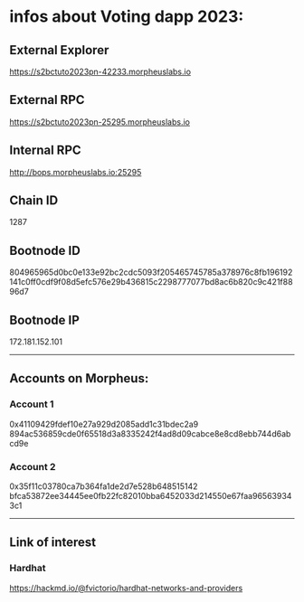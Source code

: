 # infos about Voting dapp 2023:

## External Explorer
https://s2bctuto2023pn-42233.morpheuslabs.io

## External RPC
https://s2bctuto2023pn-25295.morpheuslabs.io

## Internal RPC
http://bops.morpheuslabs.io:25295

## Chain ID
1287

## Bootnode ID
804965965d0bc0e133e92bc2cdc5093f205465745785a378976c8fb196192141c0ff0cdf9f08d5efc576e29b436815c2298777077bd8ac6b820c9c421f8896d7

## Bootnode IP
172.181.152.101

---

## Accounts on Morpheus:
### Account 1
0x41109429fdef10e27a929d2085add1c31bdec2a9
894ac536859cde0f65518d3a8335242f4ad8d09cabce8e8cd8ebb744d6abcd9e

### Account 2
0x35f11c03780ca7b364fa1de2d7e528b648515142
bfca53872ee34445ee0fb22fc82010bba6452033d214550e67faa965639343c1

---

## Link of interest
### Hardhat
https://hackmd.io/@fvictorio/hardhat-networks-and-providers

